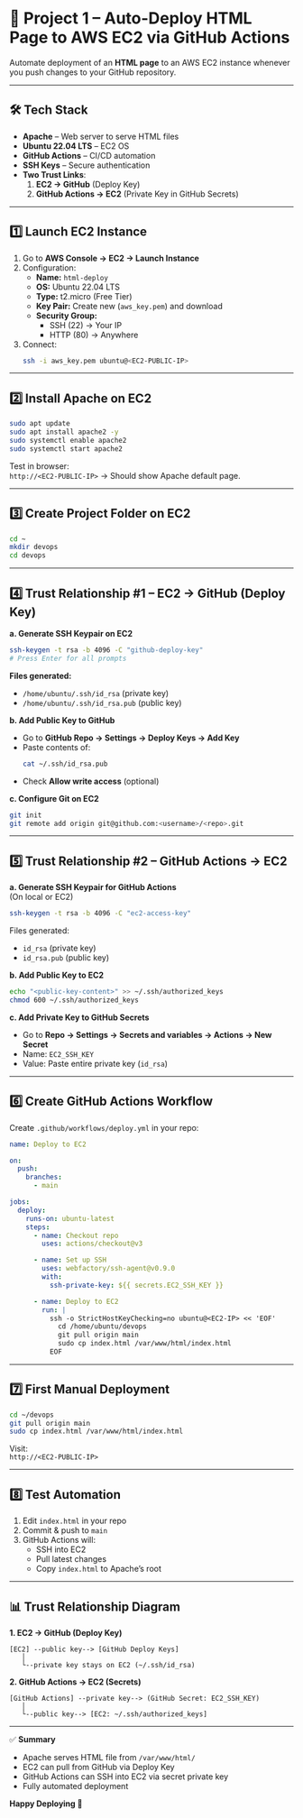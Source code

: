 # 🚀 Project 1 – Auto-Deploy HTML Page to AWS EC2 via GitHub Actions

Automate deployment of an **HTML page** to an AWS EC2 instance whenever you push changes to your GitHub repository.

---

## 🛠 Tech Stack

- **Apache** – Web server to serve HTML files
- **Ubuntu 22.04 LTS** – EC2 OS
- **GitHub Actions** – CI/CD automation
- **SSH Keys** – Secure authentication
- **Two Trust Links**:
  1. **EC2 → GitHub** (Deploy Key)
  2. **GitHub Actions → EC2** (Private Key in GitHub Secrets)

---

## 1️⃣ Launch EC2 Instance

1. Go to **AWS Console → EC2 → Launch Instance**  
2. Configuration:
   - **Name:** `html-deploy`
   - **OS:** Ubuntu 22.04 LTS
   - **Type:** t2.micro (Free Tier)
   - **Key Pair:** Create new (`aws_key.pem`) and download
   - **Security Group:**  
     - SSH (22) → Your IP  
     - HTTP (80) → Anywhere  
3. Connect:
   ```bash
   ssh -i aws_key.pem ubuntu@<EC2-PUBLIC-IP>
   ```

---

## 2️⃣ Install Apache on EC2

```bash
sudo apt update
sudo apt install apache2 -y
sudo systemctl enable apache2
sudo systemctl start apache2
```

Test in browser:  
`http://<EC2-PUBLIC-IP>` → Should show Apache default page.

---

## 3️⃣ Create Project Folder on EC2

```bash
cd ~
mkdir devops
cd devops
```

---

## 4️⃣ Trust Relationship #1 – EC2 → GitHub (Deploy Key)

**a. Generate SSH Keypair on EC2**
```bash
ssh-keygen -t rsa -b 4096 -C "github-deploy-key"
# Press Enter for all prompts
```

**Files generated:**
- `/home/ubuntu/.ssh/id_rsa` (private key)
- `/home/ubuntu/.ssh/id_rsa.pub` (public key)

**b. Add Public Key to GitHub**
- Go to **GitHub Repo → Settings → Deploy Keys → Add Key**
- Paste contents of:
  ```bash
  cat ~/.ssh/id_rsa.pub
  ```
- Check **Allow write access** (optional)

**c. Configure Git on EC2**
```bash
git init
git remote add origin git@github.com:<username>/<repo>.git
```

---

## 5️⃣ Trust Relationship #2 – GitHub Actions → EC2

**a. Generate SSH Keypair for GitHub Actions**  
(On local or EC2)
```bash
ssh-keygen -t rsa -b 4096 -C "ec2-access-key"
```
Files generated:
- `id_rsa` (private key)
- `id_rsa.pub` (public key)

**b. Add Public Key to EC2**
```bash
echo "<public-key-content>" >> ~/.ssh/authorized_keys
chmod 600 ~/.ssh/authorized_keys
```

**c. Add Private Key to GitHub Secrets**
- Go to **Repo → Settings → Secrets and variables → Actions → New Secret**
- Name: `EC2_SSH_KEY`
- Value: Paste entire private key (`id_rsa`)

---

## 6️⃣ Create GitHub Actions Workflow

Create `.github/workflows/deploy.yml` in your repo:

```yaml
name: Deploy to EC2

on:
  push:
    branches:
      - main

jobs:
  deploy:
    runs-on: ubuntu-latest
    steps:
      - name: Checkout repo
        uses: actions/checkout@v3

      - name: Set up SSH
        uses: webfactory/ssh-agent@v0.9.0
        with:
          ssh-private-key: ${{ secrets.EC2_SSH_KEY }}

      - name: Deploy to EC2
        run: |
          ssh -o StrictHostKeyChecking=no ubuntu@<EC2-IP> << 'EOF'
            cd /home/ubuntu/devops
            git pull origin main
            sudo cp index.html /var/www/html/index.html
          EOF
```

---

## 7️⃣ First Manual Deployment

```bash
cd ~/devops
git pull origin main
sudo cp index.html /var/www/html/index.html
```

Visit:  
`http://<EC2-PUBLIC-IP>`

---

## 8️⃣ Test Automation

1. Edit `index.html` in your repo  
2. Commit & push to `main`  
3. GitHub Actions will:
   - SSH into EC2
   - Pull latest changes
   - Copy `index.html` to Apache’s root

---

## 📊 Trust Relationship Diagram

**1. EC2 → GitHub (Deploy Key)**
```
[EC2] --public key--> [GitHub Deploy Keys]
   │
   └--private key stays on EC2 (~/.ssh/id_rsa)
```

**2. GitHub Actions → EC2 (Secrets)**
```
[GitHub Actions] --private key--> (GitHub Secret: EC2_SSH_KEY)
   │
   └--public key--> [EC2: ~/.ssh/authorized_keys]
```

---

✅ **Summary**  
- Apache serves HTML file from `/var/www/html/`  
- EC2 can pull from GitHub via Deploy Key  
- GitHub Actions can SSH into EC2 via secret private key  
- Fully automated deployment  

**Happy Deploying 🚀**
